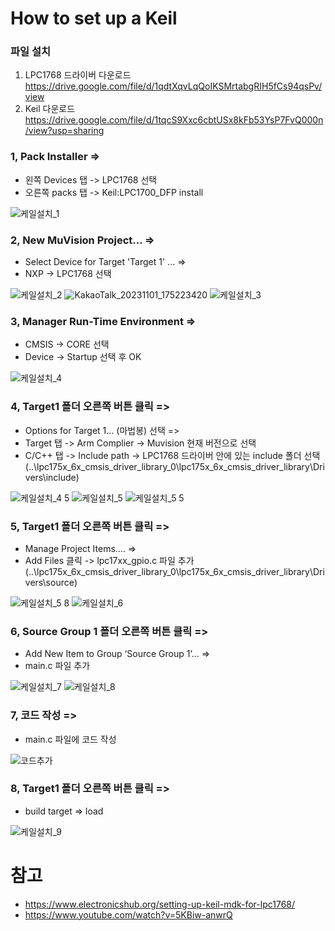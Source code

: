 # How to set up a Keil

### 파일 설치 

  1. LPC1768 드라이버 다운로드 https://drive.google.com/file/d/1qdtXqvLqQoIKSMrtabgRIH5fCs94qsPv/view
  2. Keil 다운로드 https://drive.google.com/file/d/1tqcS9Xxc6cbtUSx8kFb53YsP7FvQ000n/view?usp=sharing 

### 1, Pack Installer => 
* 왼쪽 Devices 탭 -> LPC1768 선택 
* 오른쪽 packs 탭 -> Keil:LPC1700_DFP install

![케일설치_1](https://github.com/namjaegyeong/2023-embedded-software/assets/57249939/cea0514c-3ccf-4c8b-9082-858620548051)

### 2, New MuVision Project... => 
* Select Device for Target 'Target 1' ... =>
* NXP -> LPC1768 선택

![케일설치_2](https://github.com/namjaegyeong/2023-embedded-software/assets/57249939/efc39e39-7bb7-4647-8318-a1fb923e4403)
![KakaoTalk_20231101_175223420](https://github.com/namjaegyeong/2023-embedded-software/assets/57249939/92912906-6fa6-4c49-a20b-69ae3730601e)
![케일설치_3](https://github.com/namjaegyeong/2023-embedded-software/assets/57249939/8578516f-107c-4ab2-abc5-7b232fd57ac6)

### 3, Manager Run-Time Environment =>
* CMSIS -> CORE 선택
* Device -> Startup 선택 후 OK

![케일설치_4](https://github.com/namjaegyeong/2023-embedded-software/assets/57249939/184ef74e-4365-40ca-a3b2-18d9ab3889ed)

### 4, Target1 폴더 오른쪽 버튼 클릭 =>  
* Options for Target 1... (마법봉) 선택 => 
* Target 탭 -> Arm Complier -> Muvision 현재 버전으로 선택
* C/C++ 탭 -> Include path -> LPC1768 드라이버 안에 있는 include 폴더 선택 (..\lpc175x_6x_cmsis_driver_library_0\lpc175x_6x_cmsis_driver_library\Drivers\include)

![케일설치_4 5](https://github.com/namjaegyeong/2023-embedded-software/assets/57249939/14d9525f-af47-4102-99e3-149de437b989)
![케일설치_5](https://github.com/namjaegyeong/2023-embedded-software/assets/57249939/1bd1e961-b8f3-4b80-84d4-1cdd421df677)
![케일설치_5 5](https://github.com/namjaegyeong/2023-embedded-software/assets/57249939/0279a468-bac8-4fbb-88e0-f552bf0a6596)

### 5, Target1 폴더 오른쪽 버튼 클릭 =>  
* Manage Project Items.... =>
* Add Files 클릭 -> lpc17xx_gpio.c 파일 추가 (..\lpc175x_6x_cmsis_driver_library_0\lpc175x_6x_cmsis_driver_library\Drivers\source)

![케일설치_5 8](https://github.com/namjaegyeong/2023-embedded-software/assets/57249939/74dcd2c6-44b4-4728-91ae-b1588faf4974)
![케일설치_6](https://github.com/namjaegyeong/2023-embedded-software/assets/57249939/f5d86fa7-f8aa-46ff-bdf8-0094f87175ef)

### 6, Source Group 1 폴더 오른쪽 버튼 클릭 => 
* Add New Item to Group ‘Source Group 1’... =>
* main.c 파일 추가

![케일설치_7](https://github.com/namjaegyeong/2023-embedded-software/assets/57249939/ec8a544e-ec69-4ed1-938e-3785cdb8e033)
![케일설치_8](https://github.com/namjaegyeong/2023-embedded-software/assets/57249939/b1396b96-a8ec-41e7-9c02-7dcd71775af8)

### 7, 코드 작성 =>
* main.c 파일에 코드 작성

![코드추가](https://github.com/namjaegyeong/2023-embedded-software/assets/57249939/ce7f1ae5-c0ca-4e6d-8b3c-26b091b7cbeb)

### 8, Target1 폴더 오른쪽 버튼 클릭 =>
* build target => load 

![케일설치_9](https://github.com/namjaegyeong/2023-embedded-software/assets/57249939/c5940f8a-5b37-463a-b691-23a9b4baadc4)

# 참고
* https://www.electronicshub.org/setting-up-keil-mdk-for-lpc1768/
* https://www.youtube.com/watch?v=5KBiw-anwrQ
